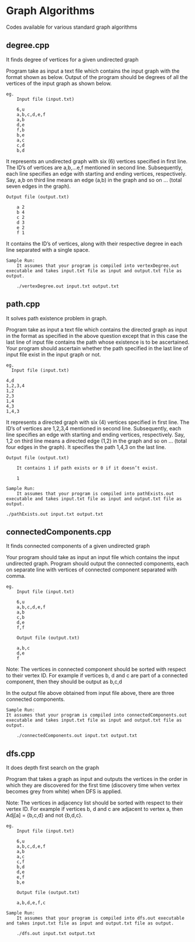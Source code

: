 # Graph Algorithms
Codes available for various standard graph algorithms

## degree.cpp
It finds degree of vertices for a given undirected graph

Program take as input a text file which contains the input graph with the format shown as below. Output of the program should be degrees of all the vertices of the input graph as shown below.
	
	eg.
		Input file (input.txt)
		
		6,u
		a,b,c,d,e,f
		a,b
		d,e
		f,b
		b,e
		a,c
		c,d
		b,d


It represents an undirected graph with six (6) vertices specified in first line. The ID’s of vertices are a,b,...e,f mentioned in second line. Subsequently, each line specifies an edge with starting and ending vertices, respectively. Say, a,b on third line means an edge (a,b) in the graph and so on ... (total seven edges in the graph).


	Output file (output.txt)
		
		a 2
		b 4
		c 2
		d 3
		e 2
		f 1

It contains the ID’s of vertices, along with their respective degree in each line separated with a single space. 
			


	Sample Run: 
		It assumes that your program is compiled into vertexDegree.out executable and takes input.txt file as input and output.txt file as output.

		./vertexDegree.out input.txt output.txt	

## path.cpp 

It solves path existence problem in graph.

Program take as input a text file which contains the directed graph as input in the format as specified in the above question except that in this case the last line of input file contains the path whose existence is to be ascertained. Your program should ascertain whether the path specified in the last line of input file exist in the input graph or not.
	
	eg.
	  Input file (input.txt)

	4,d
	1,2,3,4
	1,2
	2,3
	1,4
	4,3
	1,4,3

It represents a directed graph with six (4) vertices specified in first line. The ID’s of vertices are 1,2,3,4 mentioned in second line. Subsequently, each line specifies an edge with starting and ending vertices, respectively. Say, 1,2 on third line means a directed edge (1,2) in the graph and so on ... (total four edges in the graph). It specifies the path 1,4,3 on the last line.


	Output file (output.txt)

		It contains 1 if path exists or 0 if it doesn’t exist. 
			
		1

	Sample Run: 
		It assumes that your program is compiled into pathExists.out executable and takes input.txt file as input and output.txt file as output.

	./pathExists.out input.txt output.txt	


## connectedComponents.cpp 

It finds connected components of a given undirected graph

Your program should take as input an input file which contains the input undirected graph. Program should output the connected components, each on separate line with vertices of connected component separated with comma.

	eg.
		Input file (input.txt)

		6,u
		a,b,c,d,e,f
		a,b
		c,b
		d,e
		f,f

		Output file (output.txt)
			
		a,b,c
		d,e
		f
		
Note: The vertices in connected component should be sorted with respect to their vertex ID. For example if vertices b, d and c are part of a connected component, then they should be output as b,c,d

In the output file above obtained from input file above, there are three connected components.
		

	Sample Run: 
	It assumes that your program is compiled into connectedComponents.out executable and takes input.txt file as input and output.txt file as output.

		./connectedComponents.out input.txt output.txt

## dfs.cpp 

It does depth first search on the graph

Program that takes a graph as input and outputs the vertices in the order in which they are discovered for the first time (discovery time when vertex becomes grey from white) when DFS is applied.

Note: The vertices in adjacency list should be sorted with respect to their vertex ID. For example if vertices b, d and c are adjacent to vertex a, then Adj[a] = {b,c,d} and not {b,d,c}.

	eg.
		Input file (input.txt)

		6,u
		a,b,c,d,e,f
		a,b
		a,c
		c,f
		b,d
		d,e
		e,f
		b,e

		Output file (output.txt)
				
		a,b,d,e,f,c

	Sample Run: 
		It assumes that your program is compiled into dfs.out executable and takes input.txt file as input and output.txt file as output.

		./dfs.out input.txt output.txt
